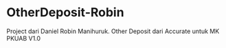 # OtherDeposit-Robin
Project dari Daniel Robin Manihuruk.  Other Deposit dari Accurate untuk MK PKUAB V1.0
